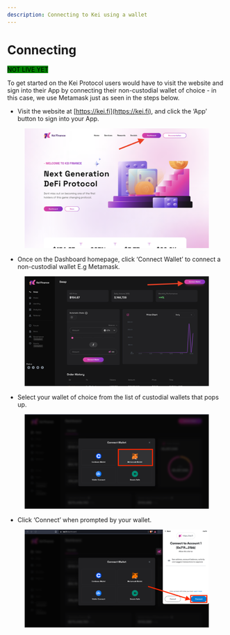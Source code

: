```yaml
---
description: Connecting to Kei using a wallet
---
```


# Connecting

<mark style="background-color:green;">NOT LIVE YET</mark>

To get started on the Kei Protocol users would have to visit the website and sign into their App by connecting their non-custodial wallet of choice - in this case, we use Metamask just as seen in the steps below.

* Visit the website at [https://kei.fi](https://kei.fi), and click the ‘App’ button to sign into your App.

<figure><img src="../.gitbook/assets/image (14) (1).png" alt=""><figcaption></figcaption></figure>

* Once on the Dashboard homepage, click ‘Connect Wallet’ to connect a non-custodial wallet E.g Metamask.

<figure><img src="../.gitbook/assets/image (16) (1).png" alt=""><figcaption></figcaption></figure>

* Select your wallet of choice from the list of custodial wallets that pops up.

<figure><img src="../.gitbook/assets/image (15) (1).png" alt=""><figcaption></figcaption></figure>

* Click ‘Connect’ when prompted by your wallet.

<figure><img src="../.gitbook/assets/image (2) (1).png" alt=""><figcaption></figcaption></figure>
